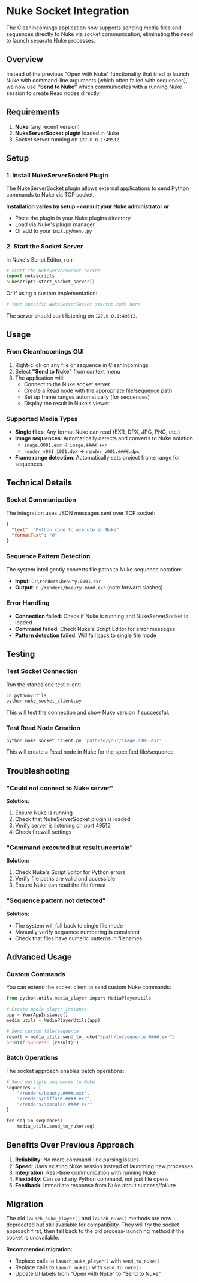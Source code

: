 # Nuke Socket Integration

The CleanIncomings application now supports sending media files and sequences directly to Nuke via socket communication, eliminating the need to launch separate Nuke processes.

## Overview

Instead of the previous "Open with Nuke" functionality that tried to launch Nuke with command-line arguments (which often failed with sequences), we now use **"Send to Nuke"** which communicates with a running Nuke session to create Read nodes directly.

## Requirements

1. **Nuke** (any recent version)
2. **NukeServerSocket plugin** loaded in Nuke
3. Socket server running on `127.0.0.1:49512`

## Setup

### 1. Install NukeServerSocket Plugin

The NukeServerSocket plugin allows external applications to send Python commands to Nuke via TCP socket.

**Installation varies by setup - consult your Nuke administrator or:**
- Place the plugin in your Nuke plugins directory
- Load via Nuke's plugin manager
- Or add to your `init.py`/`menu.py`

### 2. Start the Socket Server

In Nuke's Script Editor, run:
```python
# Start the NukeServerSocket server
import nukescripts
nukescripts.start_socket_server()
```

Or if using a custom implementation:
```python
# Your specific NukeServerSocket startup code here
```

The server should start listening on `127.0.0.1:49512`.

## Usage

### From CleanIncomings GUI

1. Right-click on any file or sequence in CleanIncomings
2. Select **"Send to Nuke"** from context menu
3. The application will:
   - Connect to the Nuke socket server
   - Create a Read node with the appropriate file/sequence path
   - Set up frame ranges automatically (for sequences)
   - Display the result in Nuke's viewer

### Supported Media Types

- **Single files**: Any format Nuke can read (EXR, DPX, JPG, PNG, etc.)
- **Image sequences**: Automatically detects and converts to Nuke notation
  - `image.0001.exr` → `image.####.exr` 
  - `render_v001.1001.dpx` → `render_v001.####.dpx`
- **Frame range detection**: Automatically sets project frame range for sequences

## Technical Details

### Socket Communication

The integration uses JSON messages sent over TCP socket:

```json
{
  "text": "Python code to execute in Nuke",
  "formatText": "0"
}
```

### Sequence Pattern Detection

The system intelligently converts file paths to Nuke sequence notation:

- **Input**: `C:\renders\beauty.0001.exr`
- **Output**: `C:/renders/beauty.####.exr` (note forward slashes)

### Error Handling

- **Connection failed**: Check if Nuke is running and NukeServerSocket is loaded
- **Command failed**: Check Nuke's Script Editor for error messages
- **Pattern detection failed**: Will fall back to single file mode

## Testing

### Test Socket Connection

Run the standalone test client:
```bash
cd python/utils
python nuke_socket_client.py
```

This will test the connection and show Nuke version if successful.

### Test Read Node Creation

```bash
python nuke_socket_client.py "path/to/your/image.0001.exr"
```

This will create a Read node in Nuke for the specified file/sequence.

## Troubleshooting

### "Could not connect to Nuke server"

**Solution:**
1. Ensure Nuke is running
2. Check that NukeServerSocket plugin is loaded
3. Verify server is listening on port 49512
4. Check firewall settings

### "Command executed but result uncertain"

**Solution:**
1. Check Nuke's Script Editor for Python errors
2. Verify file paths are valid and accessible
3. Ensure Nuke can read the file format

### "Sequence pattern not detected"

**Solution:**
- The system will fall back to single file mode
- Manually verify sequence numbering is consistent
- Check that files have numeric patterns in filenames

## Advanced Usage

### Custom Commands

You can extend the socket client to send custom Nuke commands:

```python
from python.utils.media_player import MediaPlayerUtils

# Create media player instance
app = YourAppInstance()
media_utils = MediaPlayerUtils(app)

# Send custom file/sequence
result = media_utils.send_to_nuke("/path/to/sequence.####.exr")
print(f"Success: {result}")
```

### Batch Operations

The socket approach enables batch operations:

```python
# Send multiple sequences to Nuke
sequences = [
    "/renders/beauty.####.exr",
    "/renders/diffuse.####.exr", 
    "/renders/specular.####.exr"
]

for seq in sequences:
    media_utils.send_to_nuke(seq)
```

## Benefits Over Previous Approach

1. **Reliability**: No more command-line parsing issues
2. **Speed**: Uses existing Nuke session instead of launching new processes  
3. **Integration**: Real-time communication with running Nuke
4. **Flexibility**: Can send any Python command, not just file opens
5. **Feedback**: Immediate response from Nuke about success/failure

## Migration

The old `launch_nuke_player()` and `launch_nuke()` methods are now deprecated but still available for compatibility. They will try the socket approach first, then fall back to the old process-launching method if the socket is unavailable.

**Recommended migration:**
- Replace calls to `launch_nuke_player()` with `send_to_nuke()`
- Replace calls to `launch_nuke()` with `send_to_nuke()`
- Update UI labels from "Open with Nuke" to "Send to Nuke" 